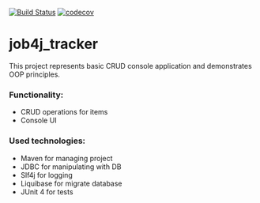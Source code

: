 [![Build Status](https://www.travis-ci.com/coffeeturbo/job4j_tracker.svg?branch=master)](https://www.travis-ci.com/coffeeturbo/job4j_tracker)
[![codecov](https://codecov.io/gh/coffeeturbo/job4j_tracker/branch/master/graph/badge.svg?token=M8WLH6V301)](https://codecov.io/gh/coffeeturbo/job4j_tracker)

# job4j_tracker

This project represents basic CRUD console application and demonstrates OOP principles.


### Functionality:

- CRUD operations for items
- Console UI

### Used technologies:
- Maven for managing project 
- JDBC for manipulating with DB
- Slf4j for logging
- Liquibase for migrate database
- JUnit 4 for tests
